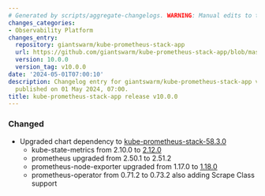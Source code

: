 ```yaml
---
# Generated by scripts/aggregate-changelogs. WARNING: Manual edits to this files will be overwritten.
changes_categories:
- Observability Platform
changes_entry:
  repository: giantswarm/kube-prometheus-stack-app
  url: https://github.com/giantswarm/kube-prometheus-stack-app/blob/master/CHANGELOG.md#1000---2024-04-30
  version: 10.0.0
  version_tag: v10.0.0
date: '2024-05-01T07:00:10'
description: Changelog entry for giantswarm/kube-prometheus-stack-app version 10.0.0,
  published on 01 May 2024, 07:00.
title: kube-prometheus-stack-app release v10.0.0
---
```


### Changed
- Upgraded chart dependency to [kube-prometheus-stack-58.3.0](https://github.com/prometheus-community/helm-charts/releases/tag/kube-prometheus-stack-58.3.0)
  - kube-state-metrics from 2.10.0 to [2.12.0](https://github.com/kubernetes/kube-state-metrics/releases/tag/v2.12.0)
  - prometheus upgraded from 2.50.1 to 2.51.2
  - prometheus-node-exporter upgraded from 1.17.0 to [1.18.0](https://github.com/prometheus/node_exporter/releases/tag/v1.8.0)
  - prometheus-operator from 0.71.2 to 0.73.2 also adding Scrape Class support
